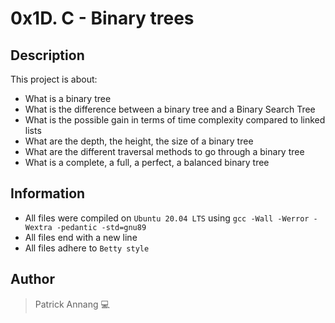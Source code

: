 # 0x1D. C - Binary trees

## Description

This project is about:

* What is a binary tree
* What is the difference between a binary tree and a Binary Search Tree
* What is the possible gain in terms of time complexity compared to linked lists
* What are the depth, the height, the size of a binary tree
* What are the different traversal methods to go through a binary tree
* What is a complete, a full, a perfect, a balanced binary tree

## Information

* All files were compiled on `Ubuntu 20.04 LTS` using `gcc -Wall -Werror -Wextra -pedantic -std=gnu89`
* All files end with a new line
* All files adhere to `Betty style`

## Author

> Patrick Annang :computer: